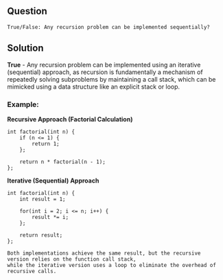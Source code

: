 ## Question

```
True/False: Any recursion problem can be implemented sequentially?
```

## Solution

**True** - Any recursion problem can be implemented using an iterative (sequential)
approach, as recursion is fundamentally a mechanism of repeatedly solving subproblems by
maintaining a call stack, which can be mimicked using a data structure like an explicit stack or loop.

### Example:

**Recursive Approach (Factorial Calculation)**

```
int factorial(int n) {
    if (n <= 1) {
        return 1;
    };

    return n * factorial(n - 1);
};
```

**Iterative (Sequential) Approach**

```
int factorial(int n) {
    int result = 1;

    for(int i = 2; i <= n; i++) {
        result *= i;
    };

    return result;
};
```

```
Both implementations achieve the same result, but the recursive version relies on the function call stack,
while the iterative version uses a loop to eliminate the overhead of recursive calls.
```